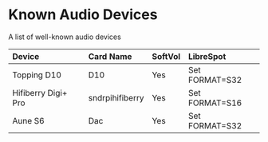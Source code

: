 # Known Audio Devices

A list of well-known audio devices

Device|Card Name|SoftVol|LibreSpot
:---|:---|:---|:---
Topping D10|D10|Yes|Set FORMAT=S32
Hifiberry Digi+ Pro|sndrpihifiberry|Yes|Set FORMAT=S16
Aune S6|Dac|Yes|Set FORMAT=S32

